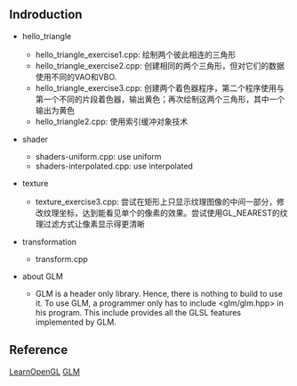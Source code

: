 ## Indroduction

* hello_triangle
  * hello_triangle_exercise1.cpp: 绘制两个彼此相连的三角形
  * hello_triangle_exercise2.cpp: 创建相同的两个三角形，但对它们的数据使用不同的VAO和VBO.
  * hello_triangle_exercise3.cpp: 创建两个着色器程序，第二个程序使用与第一个不同的片段着色器，输出黄色；再次绘制这两个三角形，其中一个输出为黄色
  * hello_triangle2.cpp: 使用索引缓冲对象技术

* shader
  * shaders-uniform.cpp: use uniform
  * shaders-interpolated.cpp: use interpolated

* texture
  * texture_exercise3.cpp: 尝试在矩形上只显示纹理图像的中间一部分，修改纹理坐标，达到能看见单个的像素的效果。尝试使用GL_NEAREST的纹理过滤方式让像素显示得更清晰

* transformation
  * transform.cpp





* about GLM
  * GLM is a header only library. Hence, there is nothing to build to use it. To use GLM, a programmer only  has to  include <glm/glm.hpp> in  his  program.  This include provides all the GLSL features implemented by GLM.

## Reference

[LearnOpenGL](https://learnopengl-cn.readthedocs.io/zh/latest/01%20Getting%20started/04%20Hello%20Triangle/)
[GLM](http://glm.g-truc.net/0.9.5/index.html)